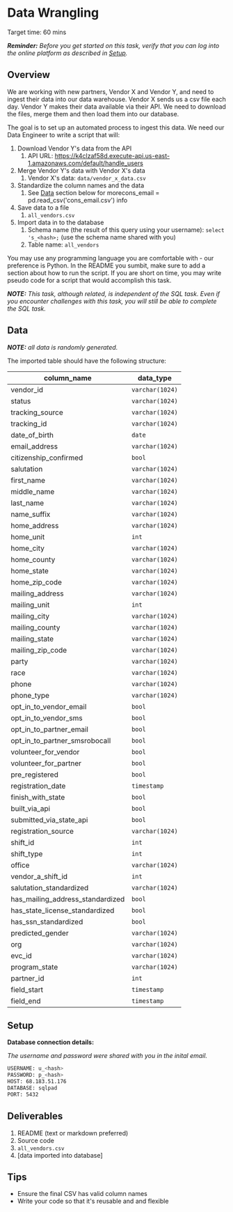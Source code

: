 # Data Wrangling

Target time: 60 mins

_**Reminder:** Before you get started on this task, verify that you can log into
the online platform as described in [Setup](#setup)._

## Overview

We are working with new partners, Vendor X and Vendor Y, and need to ingest
their data into our data warehouse. Vendor X sends us a csv file each day.
Vendor Y makes their data available via their API. We need to download the
files, merge them and then load them into our database.

The goal is to set up an automated process to ingest this data. We need our Data
Engineer to write a script that will:

1. Download Vendor Y's data from the API
   1. API URL:
      https://k4clzaf58d.execute-api.us-east-1.amazonaws.com/default/handle_users
2. Merge Vendor Y's data with Vendor X's data
   1. Vendor X's data: `data/vendor_x_data.csv`
3. Standardize the column names and the data
   1. See [Data](#data) section below for morecons_email = pd.read_csv('cons_email.csv') info
4. Save data to a file
   1. `all_vendors.csv`
5. Import data in to the database
   1. Schema name (the result of this query using your username):
      `select 's_<hash>;` (use the schema name shared with you)
   2. Table name: `all_vendors`

You may use any programming language you are comfortable with - our preference
is Python. In the README you sumbit, make sure to add a section about how to run
the script. If you are short on time, you may write pseudo code for a script
that would accomplish this task.

_**NOTE:** This task, although related, is independent of the SQL task. Even if
you encounter challenges with this task, you will still be able to complete the
SQL task._

## Data

_**NOTE:** all data is randomly generated._

The imported table should have the following structure:

| column_name                      | data_type       |
| -------------------------------- | --------------- |
| vendor_id                        | `varchar(1024)` |
| status                           | `varchar(1024)` |
| tracking_source                  | `varchar(1024)` |
| tracking_id                      | `varchar(1024)` |
| date_of_birth                    | `date`          |
| email_address                    | `varchar(1024)` |
| citizenship_confirmed            | `bool`          |
| salutation                       | `varchar(1024)` |
| first_name                       | `varchar(1024)` |
| middle_name                      | `varchar(1024)` |
| last_name                        | `varchar(1024)` |
| name_suffix                      | `varchar(1024)` |
| home_address                     | `varchar(1024)` |
| home_unit                        | `int`           |
| home_city                        | `varchar(1024)` |
| home_county                      | `varchar(1024)` |
| home_state                       | `varchar(1024)` |
| home_zip_code                    | `varchar(1024)` |
| mailing_address                  | `varchar(1024)` |
| mailing_unit                     | `int`           |
| mailing_city                     | `varchar(1024)` |
| mailing_county                   | `varchar(1024)` |
| mailing_state                    | `varchar(1024)` |
| mailing_zip_code                 | `varchar(1024)` |
| party                            | `varchar(1024)` |
| race                             | `varchar(1024)` |
| phone                            | `varchar(1024)` |
| phone_type                       | `varchar(1024)` |
| opt_in_to_vendor_email           | `bool`          |
| opt_in_to_vendor_sms             | `bool`          |
| opt_in_to_partner_email          | `bool`          |
| opt_in_to_partner_smsrobocall    | `bool`          |
| volunteer_for_vendor             | `bool`          |
| volunteer_for_partner            | `bool`          |
| pre_registered                   | `bool`          |
| registration_date                | `timestamp`     |
| finish_with_state                | `bool`          |
| built_via_api                    | `bool`          |
| submitted_via_state_api          | `bool`          |
| registration_source              | `varchar(1024)` |
| shift_id                         | `int`           |
| shift_type                       | `int`           |
| office                           | `varchar(1024)` |
| vendor_a_shift_id                | `int`           |
| salutation_standardized          | `varchar(1024)` |
| has_mailing_address_standardized | `bool`          |
| has_state_license_standardized   | `bool`          |
| has_ssn_standardized             | `bool`          |
| predicted_gender                 | `varchar(1024)` |
| org                              | `varchar(1024)` |
| evc_id                           | `varchar(1024)` |
| program_state                    | `varchar(1024)` |
| partner_id                       | `int`           |
| field_start                      | `timestamp`     |
| field_end                        | `timestamp`     |

## Setup

**Database connection details:**

_The username and password were shared with you in the inital email._

```bash
USERNAME: u_<hash>
PASSWORD: p_<hash>
HOST: 68.183.51.176
DATABASE: sqlpad
PORT: 5432
```

## Deliverables

1. README (text or markdown preferred)
2. Source code
3. `all_vendors.csv`
4. [data imported into database]

## Tips

- Ensure the final CSV has valid column names
- Write your code so that it's reusable and and flexible
